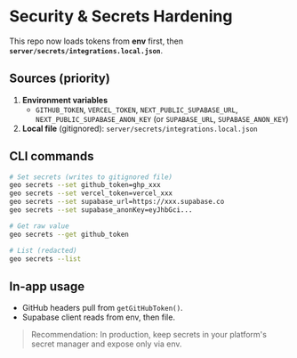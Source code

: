 # Security & Secrets Hardening

This repo now loads tokens from **env** first, then **`server/secrets/integrations.local.json`**.

## Sources (priority)
1) **Environment variables**
   - `GITHUB_TOKEN`, `VERCEL_TOKEN`, `NEXT_PUBLIC_SUPABASE_URL`, `NEXT_PUBLIC_SUPABASE_ANON_KEY` (or `SUPABASE_URL`, `SUPABASE_ANON_KEY`)
2) **Local file** (gitignored): `server/secrets/integrations.local.json`

## CLI commands
```bash
# Set secrets (writes to gitignored file)
geo secrets --set github_token=ghp_xxx
geo secrets --set vercel_token=vercel_xxx
geo secrets --set supabase_url=https://xxx.supabase.co
geo secrets --set supabase_anonKey=eyJhbGci...

# Get raw value
geo secrets --get github_token

# List (redacted)
geo secrets --list
```

## In-app usage
- GitHub headers pull from `getGitHubToken()`.
- Supabase client reads from env, then file.

> Recommendation: In production, keep secrets in your platform's secret manager and expose only via env.
